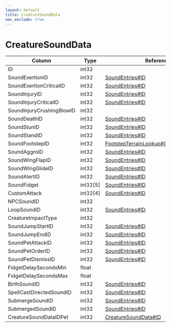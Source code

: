 ```yaml
---
layout: default
title: CreatureSoundData
nav_exclude: true
---
```

# CreatureSoundData

| Column | Type | Reference | Comment |
|--------|------|-----------|---------|
|ID|int32|||
|SoundExertionID|int32|[SoundEntries#ID](SoundEntries)||
|SoundExertionCriticalID|int32|[SoundEntries#ID](SoundEntries)||
|SoundInjuryID|int32|[SoundEntries#ID](SoundEntries)||
|SoundInjuryCriticalID|int32|[SoundEntries#ID](SoundEntries)||
|SoundInjuryCrushingBlowID|int32|||
|SoundDeathID|int32|[SoundEntries#ID](SoundEntries)||
|SoundStunID|int32|[SoundEntries#ID](SoundEntries)||
|SoundStandID|int32|[SoundEntries#ID](SoundEntries)||
|SoundFootstepID|int32|[FootstepTerrainLookup#CreatureFootstepID](FootstepTerrainLookup)||
|SoundAggroID|int32|[SoundEntries#ID](SoundEntries)||
|SoundWingFlapID|int32|[SoundEntries#ID](SoundEntries)||
|SoundWingGlideID|int32|[SoundEntries#ID](SoundEntries)||
|SoundAlertID|int32|[SoundEntries#ID](SoundEntries)||
|SoundFidget|int32[5]|[SoundEntries#ID](SoundEntries)||
|CustomAttack|int32[4]|[SoundEntries#ID](SoundEntries)||
|NPCSoundID|int32|||
|LoopSoundID|int32|[SoundEntries#ID](SoundEntries)||
|CreatureImpactType|int32|||
|SoundJumpStartID|int32|[SoundEntries#ID](SoundEntries)||
|SoundJumpEndID|int32|[SoundEntries#ID](SoundEntries)||
|SoundPetAttackID|int32|[SoundEntries#ID](SoundEntries)||
|SoundPetOrderID|int32|[SoundEntries#ID](SoundEntries)||
|SoundPetDismissID|int32|[SoundEntries#ID](SoundEntries)||
|FidgetDelaySecondsMin|float|||
|FidgetDelaySecondsMax|float|||
|BirthSoundID|int32|[SoundEntries#ID](SoundEntries)||
|SpellCastDirectedSoundID|int32|[SoundEntries#ID](SoundEntries)||
|SubmergeSoundID|int32|[SoundEntries#ID](SoundEntries)||
|SubmergedSoundID|int32|[SoundEntries#ID](SoundEntries)||
|CreatureSoundDataIDPet|int32|[CreatureSoundData#ID](CreatureSoundData)||
